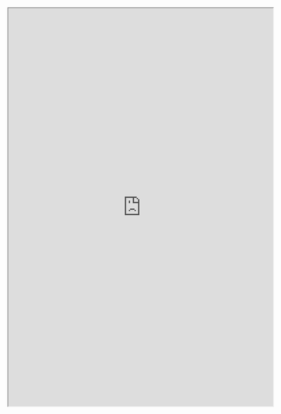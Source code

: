 <iframe id="inlineFrameExample"
    title="Inline Frame Example"
    width="600"
    height="900"
    src="https://status.mznb.nl">
</iframe>
